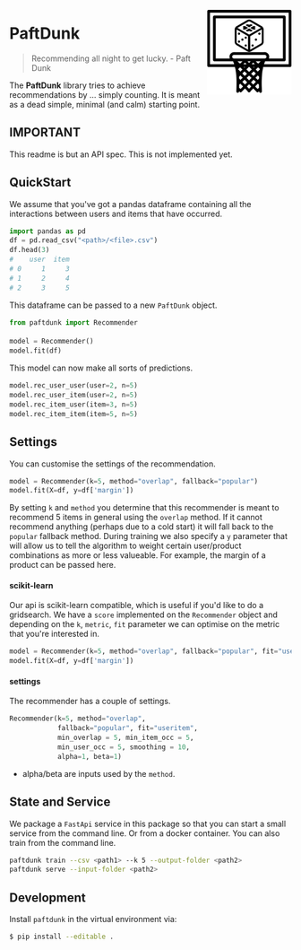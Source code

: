 <a href="/docs/logo.png"><img src="docs/logo.png" width="30%" height="30%" align="right" /></a>

# PaftDunk

> Recommending all night to get lucky. - Paft Dunk

The **PaftDunk** library tries to achieve recommendations by ... simply counting. It is meant as a dead simple, minimal (and calm) starting point.

## IMPORTANT 

This readme is but an API spec. This is not implemented yet.

## QuickStart 

We assume that you've got a pandas dataframe containing all the interactions between users and items that have occurred. 

```python
import pandas as pd
df = pd.read_csv("<path>/<file>.csv")
df.head(3)
#    user  item
# 0     1     3
# 1     2     4
# 2     3     5
```

This dataframe can be passed to a new `PaftDunk` object. 

```python
from paftdunk import Recommender 

model = Recommender()
model.fit(df)
```

This model can now make all sorts of predictions. 

```python
model.rec_user_user(user=2, n=5)
model.rec_user_item(user=2, n=5)
model.rec_item_user(item=3, n=5)
model.rec_item_item(item=5, n=5)
```

## Settings

You can customise the settings of the recommendation.

```python
model = Recommender(k=5, method="overlap", fallback="popular")
model.fit(X=df, y=df['margin'])
```

By setting `k` and `method` you determine that this recommender is meant
to recommend 5 items in general using the `overlap` method. If it cannot
recommend anything (perhaps due to a cold start) it will fall back to the
`popular` fallback method. During training we also specify a `y` parameter
that will allow us to tell the algorithm to weight certain user/product 
combinations as more or less valueable. For example, the margin of a product
can be passed here. 

#### scikit-learn 

Our api is scikit-learn compatible, which is useful if you'd like to do a 
gridsearch. We have a `score` implemented on the `Recommender` object and
depending on the `k`, `metric`, `fit` parameter we can optimise on the 
metric that you're interested in.

```python
model = Recommender(k=5, method="overlap", fallback="popular", fit="useritem")
model.fit(X=df, y=df['margin'])
```

#### settings 

The recommender has a couple of settings. 

```python
Recommender(k=5, method="overlap", 
            fallback="popular", fit="useritem",
            min_overlap = 5, min_item_occ = 5, 
            min_user_occ = 5, smoothing = 10, 
            alpha=1, beta=1)
```

- alpha/beta are inputs used by the `method`. 
## State and Service

We package a `FastApi` service in this package so that you can start
a small service from the command line. Or from a docker container.
You can also train from the command line.

```bash
paftdunk train --csv <path1> --k 5 --output-folder <path2>
paftdunk serve --input-folder <path2>
```

## Development 

Install `paftdunk` in the virtual environment via:

```bash
$ pip install --editable .
```
